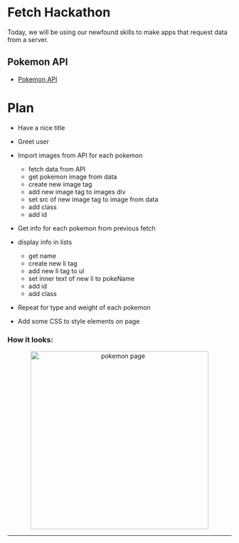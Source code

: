 # Fetch Hackathon

Today, we will be using our newfound skills to make apps that request data from a server.

## Pokemon API

- [Pokemon API](https://pokeapi.co/)

# Plan

- Have a nice title
- Greet user

- Import images from API for each pokemon
  - fetch data from API
  - get pokemon image from data
  - create new image tag
  - add new image tag to images div
  - set src of new image tag to image from data
  - add class
  - add id

- Get info for each pokemon from previous fetch
- display info in lists
  - get name
  - create new li tag
  - add new li tag to ul
  - set inner text of new li to pokeName
  - add id
  - add class

- Repeat for type and weight of each pokemon
- Add some CSS to style elements on page


### How it looks:

<p align="center" float="left">
<img src="" width="400" alt="pokemon page"/>
</p>

---
